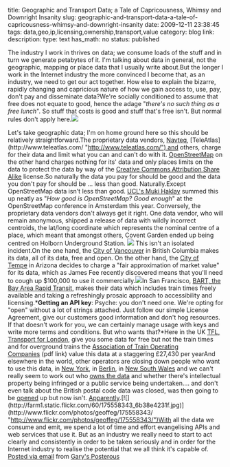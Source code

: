 title: Geographic and Transport Data; a Tale of Capricousness, Whimsy and Downright Insanity 
slug: geographic-and-transport-data-a-tale-of-capricousness-whimsy-and-downright-insanity
date: 2009-12-11 23:38:45
tags: data,geo,ip,licensing,ownership,transport,value
category: blog
link: 
description: 
type: text
has_math: no
status: published

The industry I work in thrives on data; we consume loads of the stuff and in turn we generate petabytes of it. I'm talking about data in general, not the geographic, mapping or place data that I usually write about.But the longer I work in the Internet industry the more convinced I become that, as an industry, we need to get our act together. How else to explain the bizarre, rapidly changing and capricious nature of how we gain access to, use, pay, don't pay and disseminate data?We're socially conditioned to assume that free does not equate to good, hence the adage "*there's no such thing as a free lunch*". So stuff that costs is good and stuff that's free isn't. But normal rules don't apply here.[![](http://farm4.static.flickr.com/3558/3800340717_57b911ff05.jpg)](http://www.flickr.com/photos/10089490@N06/3800340717/ "http://www.flickr.com/photos/10089490@N06/3800340717/")

<!-- TEASER_END -->

Let's take geographic data; I'm on home ground here so this should be relatively straightforward.The proprietary data vendors, [Navteq](http://www.navteq.com/ "http://www.navteq.com/"), [TeleAtlas](http://www.teleatlas.com/ "http://www.teleatlas.com/") and others, charge for their data and limit what you can and can't do with it. [OpenStreetMap](http://www.openstreetmap.org/ "http://www.openstreetmap.org/") on the other hand charges nothing for its' data and only places limits on the data to protect the data by way of the [Creative Commons Attribution Share Alike](http://creativecommons.org/licenses/by-sa/2.0/ "http://creativecommons.org/licenses/by-sa/2.0/") license.So naturally the data you pay for should be good and the data you don't pay for should be ... less than good. Naturally.Except OpenStreetMap data isn't less than good. [UCL's Muki Haklay](http://www.slideshare.net/mukih/beyond-good-enough-spatial-data-quality-and-openstreetmap-data "http://www.slideshare.net/mukih/beyond-good-enough-spatial-data-quality-and-openstreetmap-data") summed this up neatly as "*How good is OpenStreetMap? Good enough*" at the OpenStreetMap conference in Amsterdam this year. Conversely, the proprietary data vendors don't always get it right. One data vendor, who will remain anonymous, shipped a release of data with wildly incorrect centroids, the lat/long coordinate which represents the nominal centre of a place, which meant that amongst others, Covent Garden ended up being centred on Holborn Underground Station.
![](http://maps.google.com/staticmap?size=400x400&maptype=hybrid&markers=51.5130278,-0.12425,%7C51.5174084,-0.1202993,&key=ABQIAAAAPto2Ra3_nHWIBMUQbKO3-BQp4_UWMA4z1QnewsdCnJ5p83cmiRR0i-l_lgvcUd8t0PkeubTOeW2Gog)
This isn't an isolated incident.On the one hand, the [City of Vancouver](http://data.vancouver.ca/ "http://data.vancouver.ca/") in British Columbia makes its data, all of its data, free and open. On the other hand, the [City of Tempe](http://www.spatiallyadjusted.com/2009/12/01/tempe-responds-to-gis-data-request/ "http://www.spatiallyadjusted.com/2009/12/01/tempe-responds-to-gis-data-request/") in Arizona decides to charge a "fair approximation of market value" for its data, which as James Fee recently discovered means that you'll need to cough up $100,000 to use it commercially.[![](http://farm2.static.flickr.com/1284/1368698913_120c55b803.jpg)](http://www.flickr.com/photos/11582814@N02/1368698913/ "http://www.flickr.com/photos/11582814@N02/1368698913/")In San Francisco, [BART, the Bay Area Rapid Transit](http://www.bart.gov/schedules/developers/etas.aspx "http://www.bart.gov/schedules/developers/etas.aspx"), makes their data which includes train times freely available and taking a refreshingly prosaic approach to accessibility and licensing.***Getting an API key**: Psyche: you don't need one. We're opting for "open" without a lot of strings attached. Just follow our simple License Agreement, give our customers good information and don't hog resources. If that doesn't work for you, we can certainly manage usage with keys and write more terms and conditions. But who wants that?*Here in the UK [TFL, Transport for London](http://www.tfl.gov.uk/tfl/businessandpartners/syndication/user-guide.aspx "http://www.tfl.gov.uk/tfl/businessandpartners/syndication/user-guide.aspx"), give you some data for free but not the train times and for overground trains the [Association of Train Operating Companies](http://www.atoc.org/rsp/_downloads/data_feeds/charging.pdf "http://www.atoc.org/rsp/_downloads/data_feeds/charging.pdf") (pdf link) value this data at a staggering £27,430 per yearAnd elsewhere in the world, other operators are closing down people who want to use this data, in [New York](http://www.businessinsider.com/mta-train-and-bus-schedules-are-copyrighted-intellectual-property-2009-8 "http://www.businessinsider.com/mta-train-and-bus-schedules-are-copyrighted-intellectual-property-2009-8"), in [Berlin](http://www.techdirt.com/articles/20081106/0148582753.shtml "http://www.techdirt.com/articles/20081106/0148582753.shtml"), in [New South Wales](http://www.zdnet.com.au/news/communications/soa/RailCorp-targets-rogue-iPhone-app/0,130061791,339295241,00.htm?omnRef=http://www.google.com/search?hl=en&client=safari&rls=en&q=metro%20iphone%20app%20take%20down&aq=f&oq=&aqi=&omnRef=1337 "http://www.zdnet.com.au/news/communications/soa/RailCorp-targets-rogue-iPhone-app/0,130061791,339295241,00.htm?omnRef=http://www.google.com/search?hl=en&client=safari&rls=en&q=metro%20iphone%20app%20take%20down&aq=f&oq=&aqi=&omnRef=1337") and we can't really seem to work out who [owns the data](http://www.bbc.co.uk/blogs/technology/2009/03/who_owns_train_times_or_th.html "http://www.bbc.co.uk/blogs/technology/2009/03/who_owns_train_times_or_th.html") and whether there's intellectual property being infringed or a public service being undertaken.... and don't even talk about the British postal code data was closed, was then going to be [opened](http://www.theregister.co.uk/2009/12/10/ordnance_survey_data_postcode_paf/ "http://www.theregister.co.uk/2009/12/10/ordnance_survey_data_postcode_paf/") up but now isn't. [Apparently](http://giscussions.blogspot.com/2009/12/correction-poscodes-will-not-be-free.html?utm_source=feedburner&utm_medium=feed&utm_campaign=Feed:+Giscussions+(GIScussions) "http://giscussions.blogspot.com/2009/12/correction-poscodes-will-not-be-free.html?utm_source=feedburner&utm_medium=feed&utm_campaign=Feed:+Giscussions+(GIScussions)").[![](http://farm1.static.flickr.com/60/175558343_6b38e4231f.jpg)](http://www.flickr.com/photos/geoffeg/175558343/ "http://www.flickr.com/photos/geoffeg/175558343/")With all the data we consume and emit, we spend a lot of time and effort evangelising APIs and web services that use it. But as an industry we really need to start to act clearly and consistently in order to be taken seriously and in order for the Internet industry to realise the potential that we all think it's capable of.  [Posted via email](http://posterous.com "http://posterous.com") from [Gary's Posterous](http://vicchi.posterous.com/geographic-and-transport-data-a-tale-of-capri "http://vicchi.posterous.com/geographic-and-transport-data-a-tale-of-capri") 

 


